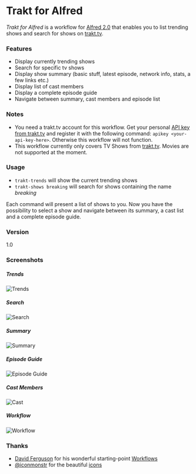 # Trakt for Alfred
*Trakt for Alfred* is a workflow for [Alfred 2.0] that enables you to list trending shows and search for shows on [trakt.tv]. 

### Features
 - Display currently trending shows
 - Search for specific tv shows
 - Display show summary (basic stuff, latest episode, network info, stats, a few links etc.)
 - Display list of cast members 
 - Display a complete episode guide
 - Navigate between summary, cast members and episode list

### Notes
 - You need a trakt.tv account for this workflow. Get your personal [API key from trakt.tv] and register it with the following command: `apikey <your-api-key-here>`. Otherwise this workflow will not function.
 - This workflow currently only covers TV Shows from [trakt.tv]. Movies are not supported at the moment.

### Usage
 - `trakt-trends` will show the current trending shows
 - `trakt-shows breaking` will search for shows containing the name *breaking*

Each command will present a list of shows to you. Now you have the possibility to select a show and navigate between its summary, a cast list and a complete episode guide.

### Version
1.0

### Screenshots
##### Trends
![Trends][screenshot_trends]

##### Search
![Search][screenshot_search]

##### Summary
![Summary][screenshot_summary]

##### Episode Guide
![Episode Guide][screenshot_epguide]

##### Cast Members
![Cast][screenshot_cast]

##### Workflow
![Workflow][screenshot_workflow]

### Thanks
 - [David Ferguson] for his wonderful starting-point [Workflows]
 - [@iconmonstr] for the beautiful [icons]

[Alfred 2.0]:http://www.alfredapp.com/
[API key from trakt.tv]:http://trakt.tv/settings/api
[trakt.tv]:http://trakt.tv/
[Profile -> Settings -> API]:http://trakt.tv/settings/api
[David Ferguson]:http://dferg.us/workflows-class/
[Workflows]:https://github.com/jdfwarrior/Workflows
[@iconmonstr]:https://twitter.com/iconmonstr
[icons]:http://iconmonstr.com/
[screenshot_summary]:https://dl.dropboxusercontent.com/u/2188000/traktforalfred/summary.png
[screenshot_search]:https://dl.dropboxusercontent.com/u/2188000/traktforalfred/search.png
[screenshot_trends]:https://dl.dropboxusercontent.com/u/2188000/traktforalfred/trends.png
[screenshot_epguide]:https://dl.dropboxusercontent.com/u/2188000/traktforalfred/epguide.png
[screenshot_cast]:https://dl.dropboxusercontent.com/u/2188000/traktforalfred/cast.png
[screenshot_workflow]:https://dl.dropboxusercontent.com/u/2188000/traktforalfred/workflow.png
